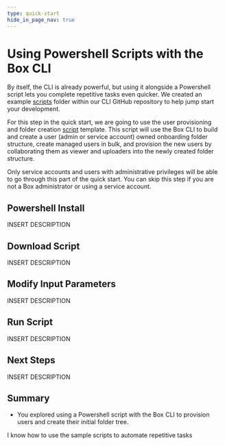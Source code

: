 ```yaml
---
type: quick-start
hide_in_page_nav: true
---
```


# Using Powershell Scripts with the Box CLI

By itself, the CLI is already powerful, but using it alongside a Powershell
script lets you complete repetitive tasks even quicker. We created an example
[scripts][scripts] folder within our CLI GitHub repository to help
jump start your development.

For this step in the quick start, we are going to use the
user provisioning and folder creation [script][script-1]
template. This script will use the Box CLI to
build and create a user (admin or service account) owned onboarding folder
structure, create managed users in bulk, and provision the new users by
collaborating them as viewer and uploaders into the newly created folder
structure.

<Message type=warning>
   Only service accounts and users with administrative privileges will be able
   to go through this part of the quick start. You can skip this step if you
   are not a Box administrator or using a service account.
</Message> 

<!-- INSERT VIDEO ONCE COMPLETE HERE-->

## Powershell Install

INSERT DESCRIPTION

## Download Script

INSERT DESCRIPTION

## Modify Input Parameters

INSERT DESCRIPTION

## Run Script

INSERT DESCRIPTION

## Next Steps

INSERT DESCRIPTION

## Summary

* You explored using a Powershell script with the Box CLI to provision users
and create their initial folder tree. 

<Next>I know how to use the sample scripts to automate repetitive tasks</Next>

[scripts]: https://github.com/box/boxcli/tree/main/examples
[script-1]: https://github.com/box/boxcli/tree/main/examples/User%20Creation%20&%20Provisioning
[jwt-cli]: g://tooling/cli/jwt-cli
